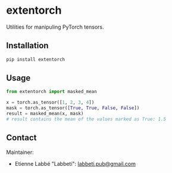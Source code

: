 # extentorch

Utilities for manipuling PyTorch tensors.


## Installation
```bash
pip install extentorch
```

## Usage
```python
from extentorch import masked_mean

x = torch.as_tensor([1, 2, 3, 4])
mask = torch.as_tensor([True, True, False, False])
result = masked_mean(x, mask)
# result contains the mean of the values marked as True: 1.5
```

## Contact
Maintainer:
- Etienne Labbé "Labbeti": labbeti.pub@gmail.com
